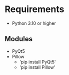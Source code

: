 # Requirements
- Python 3.10 or higher

## Modules
- PyQt5
- Pillow
  - 'pip install PyQt5'
  - 'pip install Pillow'

